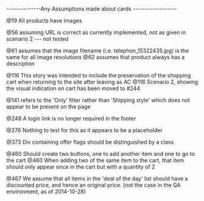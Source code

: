 --------------Any Assumptions made about cards ------------------

@19 All products have images

@56 assuming URL is correct as currently implemented, not as given in scenario 2 --- not tested

@61 assumes that the image filename (i.e. telephon_15322435.jpg) is the same for all image resolutions
@62 assumes that product always has a description

@116 This story was intended to include the preservation of the shopping cart when returning to the site after leaving as AC
@116 Scenario 2, showing the visual indication on cart has been moved to #244

@141 refers to the 'Only' filter rather than 'Shipping style' which does not appear to be present on the page

@248 A login link is no longer required in the footer

@276 Nothing to test for this as it appears to be a placeholder

@373 Div containing offer flags should be distinguished by a class

@460 Should create two buttons, one to add another item and one to go to the cart
@460 When adding two of the same item to the cart, that item should only appear once in the cart but with a quantity of 2

@467 We assume that all items in the 'deal of the day' list should have a discounted price, and hence an original price. (not the case in the QA environment, as of 2014-10-28)
